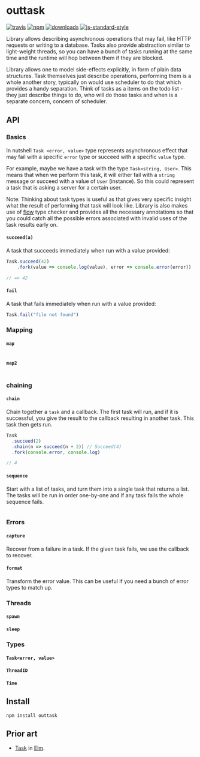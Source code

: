 # outtask
[![travis][travis-image]][travis-url]
[![npm][npm-image]][npm-url]
[![downloads][downloads-image]][downloads-url]
[![js-standard-style][standard-image]][standard-url]

Library allows describing asynchronous operations that may fail, like HTTP requests or writing to a database. Tasks also provide abstraction similar to light-weight threads, so you can have a bunch of tasks running at the same time and the runtime will hop between them if they are blocked.

Library allows one to model side-effects explicitly, in form of plain data structures. Task themselves just describe operations, performing them is a whole another story, typically on would use scheduler to do that which provides a handy separation. Think of tasks as a items on the todo list - they just describe things to do, who will do those tasks and when is a separate concern, concern of scheduler.


## API

### Basics

In nutshell `Task <error, value>` type represents asynchronous effect that may fail with a specific `error` type or succeed with a specific `value` type.  

For example, maybe we have a task with the type `Task<string, User>`. This means that when we perform this task, it will either fail with a `string` message or succeed with a value of `User` (instance). So this could represent a task that is asking a server for a certain user.

Note: Thinking about task types is useful as that gives very specific insight what the result of performing that task will look like. Library is also makes use of [flow][] type checker and provides all the necessary annotations so that you could catch all the possible errors associated with invalid uses of the task results early on.

#### `succeed(a)`

A task that succeeds immediately when run with a value provided:

```js
Task.succeed(42)
    .fork(value => console.log(value), error => console.error(error))

// => 42
```

#### `fail`

A task that fails immediately when run with a value provided:


```js
Task.fail("file not found")
```


### Mapping


#### `map`

```js

```


#### `map2`

```js
```

### chaining

#### `chain`

Chain together a `task` and a callback. The first task will run, and if it is successful, you give the result to the callback resulting in another task. This task then gets run.


```js
Task
  .succeed(2)
  .chain(n => succeed(n + 2)) // Succeed(4)
  .fork(console.error, console.log)

// 4
```

#### `sequence`

Start with a list of tasks, and turn them into a single task that returns a list. The tasks will be run in order one-by-one and if any task fails the whole sequence fails.

```js
```

### Errors

#### `capture`

Recover from a failure in a task. If the given task fails, we use the callback to recover.

#### `format`

Transform the error value. This can be useful if you need a bunch of error types to match up.

### Threads

#### `spawn`


#### `sleep`

### Types

#### `Task<error, value>`
#### `ThreadID`
#### `Time`





## Install

    npm install outtask

## Prior art

- [Task][elm-task] in [Elm][].

[flow]:http://flowtype.org
[Elm]:http://elm-lang.org
[Rust]:http://rust-lang.org
[elm-task]:http://package.elm-lang.org/packages/elm-lang/core/3.0.0/Task

[travis-image]: https://travis-ci.org/Gozala/outtask.svg?branch=master
[travis-url]: https://travis-ci.org/Gozala/outtask
[npm-image]: https://img.shields.io/npm/v/outtask.svg
[npm-url]: https://npmjs.org/package/outtask
[downloads-image]: https://img.shields.io/npm/dm/outtask.svg
[downloads-url]: https://npmjs.org/package/outtask
[standard-image]:https://img.shields.io/badge/code%20style-standard-brightgreen.svg
[standard-url]:http://standardjs.com/

